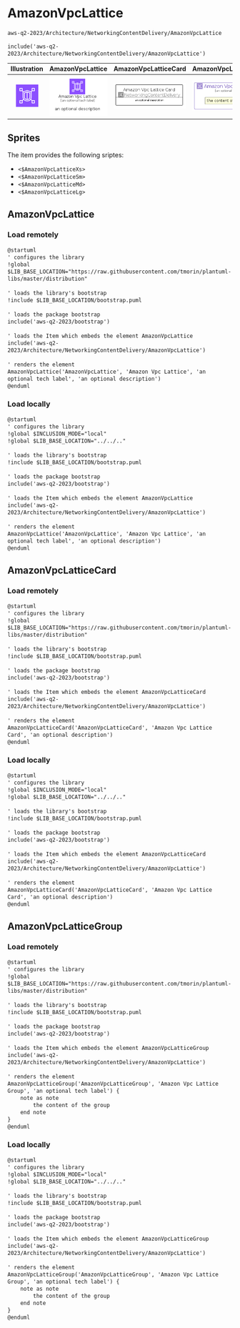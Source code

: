 # AmazonVpcLattice


```text
aws-q2-2023/Architecture/NetworkingContentDelivery/AmazonVpcLattice
```

```text
include('aws-q2-2023/Architecture/NetworkingContentDelivery/AmazonVpcLattice')
```



| Illustration | AmazonVpcLattice | AmazonVpcLatticeCard | AmazonVpcLatticeGroup |
| :---: | :---: | :---: | :---: |
| ![illustration for Illustration](../../../aws-q2-2023/Architecture/NetworkingContentDelivery/AmazonVpcLattice.png) | ![illustration for AmazonVpcLattice](../../../aws-q2-2023/Architecture/NetworkingContentDelivery/AmazonVpcLattice.Local.png) | ![illustration for AmazonVpcLatticeCard](../../../aws-q2-2023/Architecture/NetworkingContentDelivery/AmazonVpcLatticeCard.Local.png) | ![illustration for AmazonVpcLatticeGroup](../../../aws-q2-2023/Architecture/NetworkingContentDelivery/AmazonVpcLatticeGroup.Local.png) |



## Sprites
The item provides the following sriptes:

- `<$AmazonVpcLatticeXs>`
- `<$AmazonVpcLatticeSm>`
- `<$AmazonVpcLatticeMd>`
- `<$AmazonVpcLatticeLg>`





## AmazonVpcLattice

### Load remotely
```plantuml
@startuml
' configures the library
!global $LIB_BASE_LOCATION="https://raw.githubusercontent.com/tmorin/plantuml-libs/master/distribution"

' loads the library's bootstrap
!include $LIB_BASE_LOCATION/bootstrap.puml

' loads the package bootstrap
include('aws-q2-2023/bootstrap')

' loads the Item which embeds the element AmazonVpcLattice
include('aws-q2-2023/Architecture/NetworkingContentDelivery/AmazonVpcLattice')

' renders the element
AmazonVpcLattice('AmazonVpcLattice', 'Amazon Vpc Lattice', 'an optional tech label', 'an optional description')
@enduml
```

### Load locally
```plantuml
@startuml
' configures the library
!global $INCLUSION_MODE="local"
!global $LIB_BASE_LOCATION="../../.."

' loads the library's bootstrap
!include $LIB_BASE_LOCATION/bootstrap.puml

' loads the package bootstrap
include('aws-q2-2023/bootstrap')

' loads the Item which embeds the element AmazonVpcLattice
include('aws-q2-2023/Architecture/NetworkingContentDelivery/AmazonVpcLattice')

' renders the element
AmazonVpcLattice('AmazonVpcLattice', 'Amazon Vpc Lattice', 'an optional tech label', 'an optional description')
@enduml
```

## AmazonVpcLatticeCard

### Load remotely
```plantuml
@startuml
' configures the library
!global $LIB_BASE_LOCATION="https://raw.githubusercontent.com/tmorin/plantuml-libs/master/distribution"

' loads the library's bootstrap
!include $LIB_BASE_LOCATION/bootstrap.puml

' loads the package bootstrap
include('aws-q2-2023/bootstrap')

' loads the Item which embeds the element AmazonVpcLatticeCard
include('aws-q2-2023/Architecture/NetworkingContentDelivery/AmazonVpcLattice')

' renders the element
AmazonVpcLatticeCard('AmazonVpcLatticeCard', 'Amazon Vpc Lattice Card', 'an optional description')
@enduml
```

### Load locally
```plantuml
@startuml
' configures the library
!global $INCLUSION_MODE="local"
!global $LIB_BASE_LOCATION="../../.."

' loads the library's bootstrap
!include $LIB_BASE_LOCATION/bootstrap.puml

' loads the package bootstrap
include('aws-q2-2023/bootstrap')

' loads the Item which embeds the element AmazonVpcLatticeCard
include('aws-q2-2023/Architecture/NetworkingContentDelivery/AmazonVpcLattice')

' renders the element
AmazonVpcLatticeCard('AmazonVpcLatticeCard', 'Amazon Vpc Lattice Card', 'an optional description')
@enduml
```

## AmazonVpcLatticeGroup

### Load remotely
```plantuml
@startuml
' configures the library
!global $LIB_BASE_LOCATION="https://raw.githubusercontent.com/tmorin/plantuml-libs/master/distribution"

' loads the library's bootstrap
!include $LIB_BASE_LOCATION/bootstrap.puml

' loads the package bootstrap
include('aws-q2-2023/bootstrap')

' loads the Item which embeds the element AmazonVpcLatticeGroup
include('aws-q2-2023/Architecture/NetworkingContentDelivery/AmazonVpcLattice')

' renders the element
AmazonVpcLatticeGroup('AmazonVpcLatticeGroup', 'Amazon Vpc Lattice Group', 'an optional tech label') {
    note as note
        the content of the group
    end note
}
@enduml
```

### Load locally
```plantuml
@startuml
' configures the library
!global $INCLUSION_MODE="local"
!global $LIB_BASE_LOCATION="../../.."

' loads the library's bootstrap
!include $LIB_BASE_LOCATION/bootstrap.puml

' loads the package bootstrap
include('aws-q2-2023/bootstrap')

' loads the Item which embeds the element AmazonVpcLatticeGroup
include('aws-q2-2023/Architecture/NetworkingContentDelivery/AmazonVpcLattice')

' renders the element
AmazonVpcLatticeGroup('AmazonVpcLatticeGroup', 'Amazon Vpc Lattice Group', 'an optional tech label') {
    note as note
        the content of the group
    end note
}
@enduml
```

